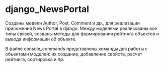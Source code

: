 # django_NewsPortal

Созданы модели Author, Post, Comment и др., для реализации приложения News Portal в django.
Между моделями реализованы все типы связей, созданы методы для формирования рейтинга объектов и вывода информации об объекте.

В файле console_commands представлены команды для работы с объектами моделей: их создание, добавление свойств, расчет рейтинга, сортировка и пр.
